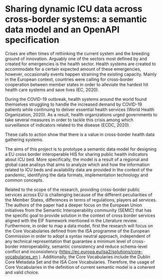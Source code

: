 # Sharing dynamic ICU data across cross-border systems: a semantic data model and an OpenAPI specification


Crises are often times of rethinking the current system and the breeding ground of innovation. Arguably one of the sectors most defined by and created for emergencies is the health sector. 
Health systems are created to accommodate for a certain expected amount of these emergencies, however, occasionally events happen straining the existing capacity. 
Mainly in the European context, countries were calling for cross-border cooperation between member states in order to alleviate the hardest hit health care systems and save lives (EC, 2020). 

During the COVID-19 outbreak, health systems around the world found themselves struggling to handle the increased demand by COVID-19 patients while continuing to deliver essential health services (World Health Organization, 2020). 
As a result, health organizations urged governments to take several measures in order to tackle this crisis among which surveillance of indicators related to the disease (ECDC, 2020).

These calls to action show that there is a value in cross-border health data gathering systems. 


The aims of this project is to prototype a semantic data model for designing a EU cross border interoperable HIS for sharing public health indicators about ICU bed.
More specifically, the model is a result of a regional and global case analisys that aims to analyze which and how the information related to ICU beds and availability data are provided in the context of the pandemic, identifying the data formats, implementation technology and common concepts.

Related to the scope of the research, providing cross-border public services across EU is challenging because of the different peculiarities of the Member States, differences in terms of regulations, players ad services. The authors of the paper had a deeper focus on the European Union initiatives from the Semantic Interoperability community (SEMIC) that has the specific goal to provide solution in the context of cross border services aligned with the EIF framework mentioned in the Literature review. Furthermore, in order to map a data model, first the research will focus on the Core Vocabularies defined from the ISA programme of the European Commission in order to adopt a syntax neutral approach, independent of any technical representation that guarantee a minimum level of cross-border interoperability, semantic consistency and reduce schema-level conflict and inconsistency (https://ec.europa.eu/isa2/solutions/core-vocabularies_en ). Additionally, the Core Vocabularies include the Dublin Core Metadata Set and the ISA Core Vocabularies. Therefore, the usage of Core Vocabularies in the definition of current semantic model is a coherent and valid choice. 
